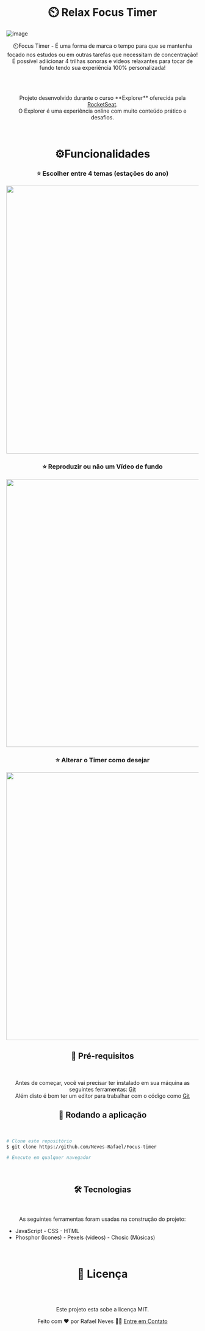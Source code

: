 <h1 align="center">⏲️ Relax Focus Timer</h1>

![image](https://github.com/Neves-Rafael/Focus-timer/assets/136202919/70b79411-9555-4b9d-ae16-1bb05dc1ab94)


<p align="center">⏲️Focus Timer - É uma forma de marca o tempo para que se mantenha focado nos estudos ou em outras tarefas que necessitam de concentração! É possível adiicionar 4 trilhas sonoras e videos relaxantes para tocar de fundo tendo sua experiência 100% personalizada!</p>
<br/>
<br/>
<p align="center">Projeto desenvolvido durante o curso **Explorer** oferecida pela <a href="https://app.rocketseat.com.br/">RocketSeat</a>.<br/>
O Explorer é uma experiência online com muito conteúdo prático e desafios.</p>
<br/>




<h1 align="center">⚙️Funcionalidades</h1>


<h3 align="center">⭐ Escolher entre 4 temas (estações do ano)</h3>

<p align="center">
  <img width="700px" src="https://github.com/Neves-Rafael/Focus-timer/assets/136202919/9cccf2d7-a7bb-4381-8374-535609bcdcf9">
</p>


<h3 align="center">⭐ Reproduzir ou não um Vídeo de fundo</h3>
<p align="center">
  <img width="700px" src="https://github.com/Neves-Rafael/Focus-timer/assets/136202919/d685626d-3f14-41e7-8808-4a269c2624b5" >
</p>

<h3 align="center">⭐ Alterar o Timer como desejar</h3>
<p align="center">
  <img width="700px" src="https://github.com/Neves-Rafael/Focus-timer/assets/136202919/c79d3ca6-f9e6-47b4-a809-7f33154f94da">
</p>


<h2 align="center">🧱 Pré-requisitos</h2>
<br/>

<p align="center">Antes de começar, você vai precisar ter instalado em sua máquina as seguintes ferramentas: <a href="https://git-scm.com">Git</a> <br/>
Além disto é bom ter um editor para trabalhar com o código como <a href="https://code.visualstudio.com/">Git</a></p>

<h2 align="center">🎲 Rodando a aplicação</h2>
<br/>

<p align="center">

```bash
# Clone este repositório
$ git clone https://github.com/Neves-Rafael/Focus-timer

# Execute em qualquer navegador
```
</p>
<br/>

<h2 align="center">🛠 Tecnologias</h2>
<br/>

<p align="center">As seguintes ferramentas foram usadas na construção do projeto:<br/>

- JavaScript - CSS - HTML
  <br/>
- Phosphor (Icones) - Pexels (videos) - Chosic (Músicas)</p>
<br/>

<h1 align="center">📝 Licença</h1>
<br/>
<br/>

<p align="center">Este projeto esta sobe a licença MIT.</p>

<p align="center">Feito com ❤️ por Rafael Neves 👋🏽 <a href="https://www.linkedin.com/in/rafael-neves-profile/">Entre em Contato</a></p>

